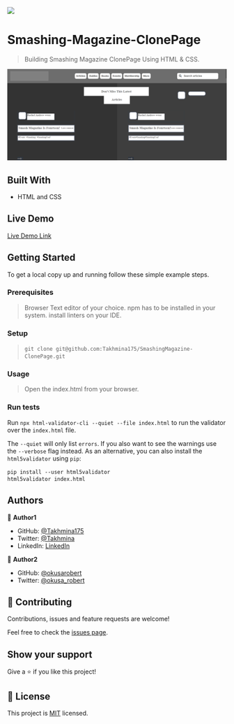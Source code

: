 ![](https://img.shields.io/badge/Microverse-blueviolet)

# Smashing-Magazine-ClonePage

> Building Smashing Magazine ClonePage Using HTML & CSS.

![screenshot](./images/screenshot.png)



## Built With

- HTML and CSS

## Live Demo

[Live Demo Link](https://takhmina175.github.io/SmashingMagazine-ClonePage/.)


## Getting Started

To get a local copy up and running follow these simple example steps.

### Prerequisites

> Browser
> Text editor of your choice.
> npm has to be installed in your system.
> install linters on your IDE.

### Setup

> `git clone git@github.com:Takhmina175/SmashingMagazine-ClonePage.git`

### Usage

> Open the index.html from your browser.

### Run tests

Run `npx html-validator-cli --quiet --file index.html` to run the validator over the `index.html` file.

The `--quiet` will only list `errors`. If you also want to see the warnings use the `--verbose` flag instead.
As an alternative, you can also install the `html5validator` using `pip`:

```
pip install --user html5validator
html5validator index.html
```




## Authors

👤 **Author1**

- GitHub: [@Takhmina175](https://github.com/Takhmina175)
- Twitter: [@Takhmina](https://twitter.com/Takhmin73630110)
- LinkedIn: [LinkedIn](https://www.linkedin.com/in/takhmina-makhkamova-7628136b/)

👤 **Author2**

- GitHub: [@okusarobert](https://github.com/okusarobert)
- Twitter: [@okusa_robert](https://twitter.com/okusa_robert)


## 🤝 Contributing

Contributions, issues and feature requests are welcome!

Feel free to check the [issues page](https://github.com/Takhmina175/SmashingMagazine-ClonePage/issues).

## Show your support

Give a ⭐️ if you like this project!

## 📝 License

This project is [MIT](lic.url) licensed.



